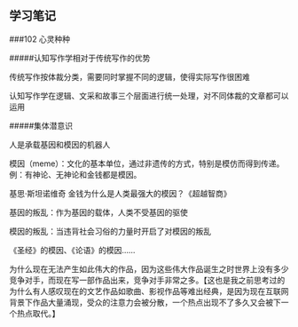 ## 学习笔记


###102 心灵种种

#####认知写作学相对于传统写作的优势

传统写作按体裁分类，需要同时掌握不同的逻辑，使得实际写作很困难

认知写作学在逻辑、文采和故事三个层面进行统一处理，对不同体裁的文章都可以运用

#####集体潜意识

人是承载基因和模因的机器人

模因（meme）：文化的基本单位，通过非遗传的方式，特别是模仿而得到传递。例：有神论、无神论和金钱都是模因。

基思·斯坦诺维奇 金钱为什么是人类最强大的模因？《超越智商》

基因的叛乱：作为基因的载体，人类不受基因的驱使

模因的叛乱：当违背社会习俗的力量时开启了对模因的叛乱

《圣经》的模因、《论语》的模因……

为什么现在无法产生如此伟大的作品，因为这些伟大作品诞生之时世界上没有多少竞争对手，而现在写一部作品出来，竞争对手非常之多。【这也是我之前思考过的为什么有人感叹现在的文艺作品如歌曲、影视作品等难出经典，是因为现在互联网背景下作品大量涌现，受众的注意力会被分散，一个热点出现不了多久又会被下一个热点取代。】

